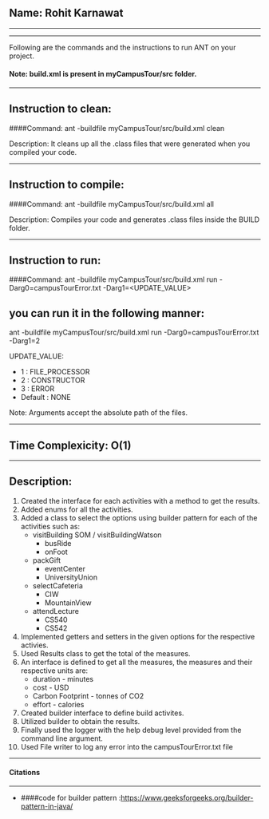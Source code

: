 ## Name: Rohit Karnawat

-----------------------------------------------------------------------
-----------------------------------------------------------------------


Following are the commands and the instructions to run ANT on your project.
#### Note: build.xml is present in myCampusTour/src folder.

-----------------------------------------------------------------------
## Instruction to clean:

####Command: ant -buildfile myCampusTour/src/build.xml clean

Description: It cleans up all the .class files that were generated when you
compiled your code.

-----------------------------------------------------------------------
## Instruction to compile:

####Command: ant -buildfile myCampusTour/src/build.xml all

Description: Compiles your code and generates .class files inside the BUILD folder.

-----------------------------------------------------------------------
## Instruction to run:

####Command: ant -buildfile myCampusTour/src/build.xml run -Darg0=campusTourError.txt -Darg1=<UPDATE_VALUE>

## you can run it in the following manner:

ant -buildfile myCampusTour/src/build.xml run -Darg0=campusTourError.txt -Darg1=2

UPDATE_VALUE: 
- 1 : FILE_PROCESSOR
- 2 : CONSTRUCTOR
- 3 : ERROR
- Default : NONE

Note: Arguments accept the absolute path of the files.

-----------------------------------------------------------------------
## Time Complexicity: O(1)
-----------------------------------------------------------------------
## Description:
1. Created the interface for each activities with a method to get the results.
2. Added enums for all the activities.
3. Added a class to select the options using builder pattern for each of the activities such as:
    - visitBuilding SOM / visitBuildingWatson
        - busRide
        - onFoot
    - packGift
        - eventCenter
        - UniversityUnion
    - selectCafeteria
        - CIW
        - MountainView 
    - attendLecture
        - CS540
        - CS542
4. Implemented getters and setters in the given options for the respective activies.
5. Used Results class to get the total of the measures.
7. An interface is defined to get all the measures, the measures and their respective units are:
    - duration - minutes
    - cost - USD
    - Carbon Footprint - tonnes of CO2
    - effort - calories
6. Created builder interface to define build activites.
7. Utilized builder to obtain the results. 
8. Finally used the logger with the help debug level provided from the command line argument.
9. Used File writer to log any error into the campusTourError.txt file

-----------------------------------------------------------------------
#### Citations
-----------------------------------------------------------------------
- ####code for builder pattern :https://www.geeksforgeeks.org/builder-pattern-in-java/ 
